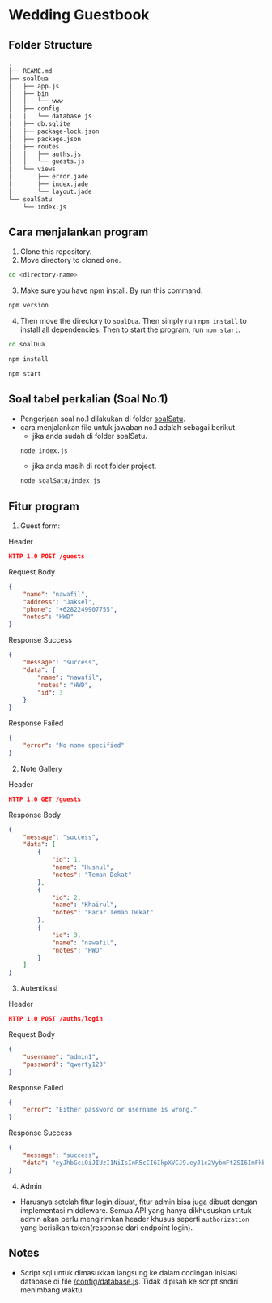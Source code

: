 # Wedding Guestbook

## Folder Structure
```bash
.
├── REAME.md
├── soalDua
│   ├── app.js
│   ├── bin
│   │   └── www
│   ├── config
│   │   └── database.js
│   ├── db.sqlite
│   ├── package-lock.json
│   ├── package.json
│   ├── routes
│   │   ├── auths.js
│   │   └── guests.js
│   └── views
│       ├── error.jade
│       ├── index.jade
│       └── layout.jade
└── soalSatu
    └── index.js
```

## Cara menjalankan program
1. Clone this repository.
2. Move directory to cloned one.
```bash
cd <directory-name>
```
3. Make sure you have npm install. By run this command.
```bash
npm version
``` 
4. Then move the directory to `soalDua`. Then simply run `npm install` to install all dependencies. Then to start the program, run `npm start`.

```bash
cd soalDua
```
```bash
npm install
```
```bash
npm start
```


## Soal tabel perkalian (Soal No.1)
- Pengerjaan soal no.1 dilakukan di folder [soalSatu](./soalSatu/).
- cara menjalankan file untuk jawaban no.1 adalah sebagai berikut.
  - jika anda sudah di folder soalSatu.
  ```bash
  node index.js
  ```
  - jika anda masih di root folder project.
  ```bash
  node soalSatu/index.js
  ```

## Fitur program
1. Guest form:


Header
```json
HTTP 1.0 POST /guests
```
Request Body
```json
{
	"name": "nawafil",
	"address": "Jaksel",
	"phone": "+6282249907755",
	"notes": "HWD"
}
```

Response Success
```json
{
	"message": "success",
	"data": {
		"name": "nawafil",
		"notes": "HWD",
		"id": 3
	}
}
```

Response Failed
```json
{
	"error": "No name specified"
}
```

2. Note Gallery


Header
```json
HTTP 1.0 GET /guests
```
Response Body
```json
{
	"message": "success",
	"data": [
		{
			"id": 1,
			"name": "Husnul",
			"notes": "Teman Dekat"
		},
		{
			"id": 2,
			"name": "Khairul",
			"notes": "Pacar Teman Dekat"
		},
		{
			"id": 3,
			"name": "nawafil",
			"notes": "HWD"
		}
	]
}
```

3. Autentikasi


Header
```json
HTTP 1.0 POST /auths/login
```

Request Body
```json
{
	"username": "admin1",
	"password": "qwerty123"
}
```

Response Failed
```json
{
	"error": "Either password or username is wrong."
}
```

Response Success
```json
{
	"message": "success",
	"data": "eyJhbGciOiJIUzI1NiIsInR5cCI6IkpXVCJ9.eyJ1c2VybmFtZSI6ImFkbWluMSIsInJvbGUiOiJBRE1JTiIsImlhdCI6MTcwMzY2OTcxOX0.2ZuBZ3VZsjM2-1UYPRsjmc12PgRyn6bTZELuVYM8mzE"
}
```

4. Admin

- Harusnya setelah fitur login dibuat, fitur admin bisa juga dibuat dengan implementasi middleware. Semua API yang hanya dikhususkan untuk admin akan perlu mengirimkan header khusus seperti `authorization` yang berisikan token(response dari endpoint login).


## Notes
- Script sql untuk dimasukkan langsung ke dalam codingan inisiasi database di file [/config/database.js](./soalDua/config/database.js). Tidak dipisah ke script sndiri menimbang waktu.
